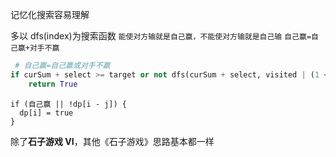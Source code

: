 记忆化搜索容易理解

多以 dfs(index)为搜索函数
`能使对方输就是自己赢，不能使对方输就是自己输`
`自己赢=自己赢+对手不赢`

```Python
 # 自己赢=自己赢或对手不赢
if curSum + select >= target or not dfs(curSum + select, visited | (1 << select)):
    return True
```

```JS
if (自己赢 || !dp[i - j]) {
  dp[i] = true
}
```

除了**石子游戏 VI**，其他《石子游戏》思路基本都一样
